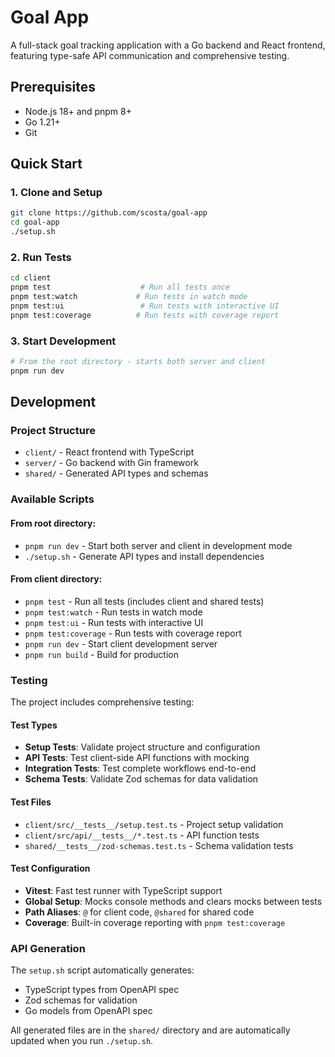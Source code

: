 # Goal App

A full-stack goal tracking application with a Go backend and React frontend, featuring type-safe API communication and comprehensive testing.

## Prerequisites

- Node.js 18+ and pnpm 8+
- Go 1.21+
- Git

## Quick Start

### 1. Clone and Setup
```bash
git clone https://github.com/scosta/goal-app
cd goal-app
./setup.sh
```

### 2. Run Tests
```bash
cd client
pnpm test                    # Run all tests once
pnpm test:watch             # Run tests in watch mode
pnpm test:ui                 # Run tests with interactive UI
pnpm test:coverage          # Run tests with coverage report
```

### 3. Start Development
```bash
# From the root directory - starts both server and client
pnpm run dev
```

## Development

### Project Structure
- `client/` - React frontend with TypeScript
- `server/` - Go backend with Gin framework
- `shared/` - Generated API types and schemas

### Available Scripts

#### From root directory:
- `pnpm run dev` - Start both server and client in development mode
- `./setup.sh` - Generate API types and install dependencies

#### From client directory:
- `pnpm test` - Run all tests (includes client and shared tests)
- `pnpm test:watch` - Run tests in watch mode
- `pnpm test:ui` - Run tests with interactive UI
- `pnpm test:coverage` - Run tests with coverage report
- `pnpm run dev` - Start client development server
- `pnpm run build` - Build for production

### Testing

The project includes comprehensive testing:

#### Test Types
- **Setup Tests**: Validate project structure and configuration
- **API Tests**: Test client-side API functions with mocking
- **Integration Tests**: Test complete workflows end-to-end
- **Schema Tests**: Validate Zod schemas for data validation

#### Test Files
- `client/src/__tests__/setup.test.ts` - Project setup validation
- `client/src/api/__tests__/*.test.ts` - API function tests
- `shared/__tests__/zod-schemas.test.ts` - Schema validation tests

#### Test Configuration
- **Vitest**: Fast test runner with TypeScript support
- **Global Setup**: Mocks console methods and clears mocks between tests
- **Path Aliases**: `@` for client code, `@shared` for shared code
- **Coverage**: Built-in coverage reporting with `pnpm test:coverage`

### API Generation

The `setup.sh` script automatically generates:
- TypeScript types from OpenAPI spec
- Zod schemas for validation
- Go models from OpenAPI spec

All generated files are in the `shared/` directory and are automatically updated when you run `./setup.sh`.